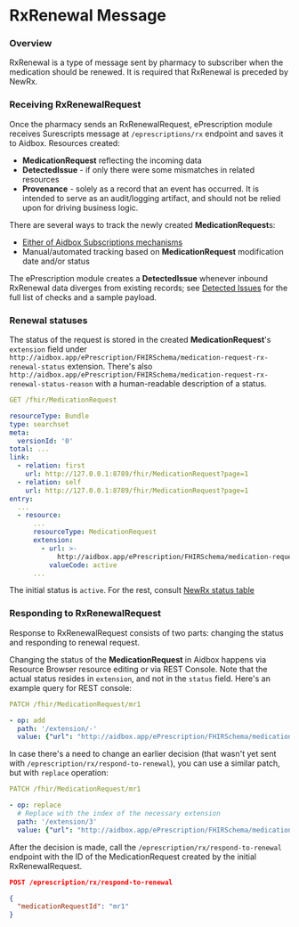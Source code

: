 # RxRenewal Message

### Overview

RxRenewal is a type of message sent by pharmacy to subscriber when the medication should be renewed.
It is required that RxRenewal is preceded by NewRx.

### Receiving RxRenewalRequest

Once the pharmacy sends an RxRenewalRequest, ePrescription module receives Surescripts message at `/eprescriptions/rx` endpoint and saves it to Aidbox.
Resources created:
- **MedicationRequest** reflecting the incoming data
- **DetectedIssue** - if only there were some mismatches in related resources
- **Provenance** - solely as a record that an event has occurred.
  It is intended to serve as an audit/logging artifact, and should not be relied upon for driving business logic.

There are several ways to track the newly created **MedicationRequest**s:
- [Either of Aidbox Subscriptions mechanisms](../../topic-based-subscriptions/README.md)
- Manual/automated tracking based on **MedicationRequest** modification date and/or status

The ePrescription module creates a **DetectedIssue** whenever inbound RxRenewal data diverges from existing records; see [Detected Issues](./detected-issue.md) for the full list of checks and a sample payload.

### Renewal statuses

The status of the request is stored in the created **MedicationRequest**'s `extension` field under `http://aidbox.app/ePrescription/FHIRSchema/medication-request-rx-renewal-status` extension.
There's also `http://aidbox.app/ePrescription/FHIRSchema/medication-request-rx-renewal-status-reason` with a human-readable description of a status.

```yaml
GET /fhir/MedicationRequest

resourceType: Bundle
type: searchset
meta:
  versionId: '0'
total: ...
link:
  - relation: first
    url: http://127.0.0.1:8789/fhir/MedicationRequest?page=1
  - relation: self
    url: http://127.0.0.1:8789/fhir/MedicationRequest?page=1
entry:
  ...
  - resource:
      ...
      resourceType: MedicationRequest
      extension:
        - url: >-
            http://aidbox.app/ePrescription/FHIRSchema/medication-request-rx-renewal-status
          valueCode: active
      ...
```

The initial status is `active`. For the rest, consult [NewRx status table](./newrx-message.md)

### Responding to RxRenewalRequest

Response to RxRenewalRequest consists of two parts: changing the status and responding to renewal request.

Changing the status of the **MedicationRequest** in Aidbox happens via Resource Browser resource editing or via REST Console. Note that the actual status resides in `extension`, and not in the `status` field. Here's an example query for REST console:

```yaml
PATCH /fhir/MedicationRequest/mr1

- op: add
  path: '/extension/-'
  value: {"url": "http://aidbox.app/ePrescription/FHIRSchema/medication-request-rx-renewal-decision", "valueCode": "approved"}
```

In case there's a need to change an earlier decision (that wasn't yet sent with `/eprescription/rx/respond-to-renewal`), you can use a similar patch, but with `replace` operation:

```yaml
PATCH /fhir/MedicationRequest/mr1

- op: replace
  # Replace with the index of the necessary extension
  path: '/extension/3'
  value: {"url": "http://aidbox.app/ePrescription/FHIRSchema/medication-request-rx-renewal-decision", "valueCode": "denied"}
```

After the decision is made, call the `/eprescription/rx/respond-to-renewal` endpoint with the ID of the MedicationRequest created by the initial RxRenewalRequest.
```json
POST /eprescription/rx/respond-to-renewal

{
  "medicationRequestId": "mr1"
}
```
